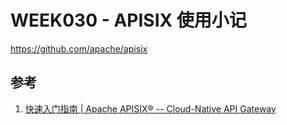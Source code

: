 # WEEK030 - APISIX 使用小记

https://github.com/apache/apisix

## 参考

1. [快速入门指南 | Apache APISIX® -- Cloud-Native API Gateway](https://apisix.apache.org/zh/docs/apisix/getting-started/)
